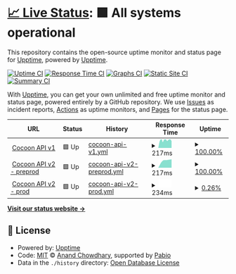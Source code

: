 # [📈 Live Status](https://upptime.github.io/upptime): <!--live status--> **🟩 All systems operational**

This repository contains the open-source uptime monitor and status page for [Upptime](https://upptime.js.org), powered by [Upptime](https://github.com/upptime/upptime).

[![Uptime CI](https://github.com/bpingris/testupptime/workflows/Uptime%20CI/badge.svg)](https://github.com/bpingris/testupptime/actions?query=workflow%3A%22Uptime+CI%22)
[![Response Time CI](https://github.com/bpingris/testupptime/workflows/Response%20Time%20CI/badge.svg)](https://github.com/bpingris/testupptime/actions?query=workflow%3A%22Response+Time+CI%22)
[![Graphs CI](https://github.com/bpingris/testupptime/workflows/Graphs%20CI/badge.svg)](https://github.com/bpingris/testupptime/actions?query=workflow%3A%22Graphs+CI%22)
[![Static Site CI](https://github.com/bpingris/testupptime/workflows/Static%20Site%20CI/badge.svg)](https://github.com/bpingris/testupptime/actions?query=workflow%3A%22Static+Site+CI%22)
[![Summary CI](https://github.com/bpingris/testupptime/workflows/Summary%20CI/badge.svg)](https://github.com/bpingris/testupptime/actions?query=workflow%3A%22Summary+CI%22)

With [Upptime](https://upptime.js.org), you can get your own unlimited and free uptime monitor and status page, powered entirely by a GitHub repository. We use [Issues](https://github.com/upptime/upptime/issues) as incident reports, [Actions](https://github.com/bpingris/testupptime/actions) as uptime monitors, and [Pages](https://upptime.github.io/upptime) for the status page.

<!--start: status pages-->
<!-- This summary is generated by Upptime (https://github.com/upptime/upptime) -->
<!-- Do not edit this manually, your changes will be overwritten -->
<!-- prettier-ignore -->
| URL | Status | History | Response Time | Uptime |
| --- | ------ | ------- | ------------- | ------ |
| <img alt="" src="https://icons.duckduckgo.com/ip3/api.cocoon-space.com.ico" height="13"> [Cocoon API v1](https://api.cocoon-space.com/health) | 🟩 Up | [cocoon-api-v1.yml](https://github.com/bpingris/testupptime/commits/HEAD/history/cocoon-api-v1.yml) | <details><summary><img alt="Response time graph" src="./graphs/cocoon-api-v1/response-time-week.png" height="20"> 217ms</summary><br><a href="https://bpingris.github.io/testupptime/history/cocoon-api-v1"><img alt="Response time 217" src="https://img.shields.io/endpoint?url=https%3A%2F%2Fraw.githubusercontent.com%2Fbpingris%2Ftestupptime%2FHEAD%2Fapi%2Fcocoon-api-v1%2Fresponse-time.json"></a><br><a href="https://bpingris.github.io/testupptime/history/cocoon-api-v1"><img alt="24-hour response time 217" src="https://img.shields.io/endpoint?url=https%3A%2F%2Fraw.githubusercontent.com%2Fbpingris%2Ftestupptime%2FHEAD%2Fapi%2Fcocoon-api-v1%2Fresponse-time-day.json"></a><br><a href="https://bpingris.github.io/testupptime/history/cocoon-api-v1"><img alt="7-day response time 217" src="https://img.shields.io/endpoint?url=https%3A%2F%2Fraw.githubusercontent.com%2Fbpingris%2Ftestupptime%2FHEAD%2Fapi%2Fcocoon-api-v1%2Fresponse-time-week.json"></a><br><a href="https://bpingris.github.io/testupptime/history/cocoon-api-v1"><img alt="30-day response time 217" src="https://img.shields.io/endpoint?url=https%3A%2F%2Fraw.githubusercontent.com%2Fbpingris%2Ftestupptime%2FHEAD%2Fapi%2Fcocoon-api-v1%2Fresponse-time-month.json"></a><br><a href="https://bpingris.github.io/testupptime/history/cocoon-api-v1"><img alt="1-year response time 217" src="https://img.shields.io/endpoint?url=https%3A%2F%2Fraw.githubusercontent.com%2Fbpingris%2Ftestupptime%2FHEAD%2Fapi%2Fcocoon-api-v1%2Fresponse-time-year.json"></a></details> | <details><summary><a href="https://bpingris.github.io/testupptime/history/cocoon-api-v1">100.00%</a></summary><a href="https://bpingris.github.io/testupptime/history/cocoon-api-v1"><img alt="All-time uptime 100.00%" src="https://img.shields.io/endpoint?url=https%3A%2F%2Fraw.githubusercontent.com%2Fbpingris%2Ftestupptime%2FHEAD%2Fapi%2Fcocoon-api-v1%2Fuptime.json"></a><br><a href="https://bpingris.github.io/testupptime/history/cocoon-api-v1"><img alt="24-hour uptime 100.00%" src="https://img.shields.io/endpoint?url=https%3A%2F%2Fraw.githubusercontent.com%2Fbpingris%2Ftestupptime%2FHEAD%2Fapi%2Fcocoon-api-v1%2Fuptime-day.json"></a><br><a href="https://bpingris.github.io/testupptime/history/cocoon-api-v1"><img alt="7-day uptime 100.00%" src="https://img.shields.io/endpoint?url=https%3A%2F%2Fraw.githubusercontent.com%2Fbpingris%2Ftestupptime%2FHEAD%2Fapi%2Fcocoon-api-v1%2Fuptime-week.json"></a><br><a href="https://bpingris.github.io/testupptime/history/cocoon-api-v1"><img alt="30-day uptime 100.00%" src="https://img.shields.io/endpoint?url=https%3A%2F%2Fraw.githubusercontent.com%2Fbpingris%2Ftestupptime%2FHEAD%2Fapi%2Fcocoon-api-v1%2Fuptime-month.json"></a><br><a href="https://bpingris.github.io/testupptime/history/cocoon-api-v1"><img alt="1-year uptime 100.00%" src="https://img.shields.io/endpoint?url=https%3A%2F%2Fraw.githubusercontent.com%2Fbpingris%2Ftestupptime%2FHEAD%2Fapi%2Fcocoon-api-v1%2Fuptime-year.json"></a></details>
| <img alt="" src="https://icons.duckduckgo.com/ip3/api-preprod-v2.cocoon-space.com.ico" height="13"> [Cocoon API v2 - preprod](https://api-preprod-v2.cocoon-space.com/health) | 🟩 Up | [cocoon-api-v2-preprod.yml](https://github.com/bpingris/testupptime/commits/HEAD/history/cocoon-api-v2-preprod.yml) | <details><summary><img alt="Response time graph" src="./graphs/cocoon-api-v2-preprod/response-time-week.png" height="20"> 217ms</summary><br><a href="https://bpingris.github.io/testupptime/history/cocoon-api-v2-preprod"><img alt="Response time 217" src="https://img.shields.io/endpoint?url=https%3A%2F%2Fraw.githubusercontent.com%2Fbpingris%2Ftestupptime%2FHEAD%2Fapi%2Fcocoon-api-v2-preprod%2Fresponse-time.json"></a><br><a href="https://bpingris.github.io/testupptime/history/cocoon-api-v2-preprod"><img alt="24-hour response time 217" src="https://img.shields.io/endpoint?url=https%3A%2F%2Fraw.githubusercontent.com%2Fbpingris%2Ftestupptime%2FHEAD%2Fapi%2Fcocoon-api-v2-preprod%2Fresponse-time-day.json"></a><br><a href="https://bpingris.github.io/testupptime/history/cocoon-api-v2-preprod"><img alt="7-day response time 217" src="https://img.shields.io/endpoint?url=https%3A%2F%2Fraw.githubusercontent.com%2Fbpingris%2Ftestupptime%2FHEAD%2Fapi%2Fcocoon-api-v2-preprod%2Fresponse-time-week.json"></a><br><a href="https://bpingris.github.io/testupptime/history/cocoon-api-v2-preprod"><img alt="30-day response time 217" src="https://img.shields.io/endpoint?url=https%3A%2F%2Fraw.githubusercontent.com%2Fbpingris%2Ftestupptime%2FHEAD%2Fapi%2Fcocoon-api-v2-preprod%2Fresponse-time-month.json"></a><br><a href="https://bpingris.github.io/testupptime/history/cocoon-api-v2-preprod"><img alt="1-year response time 217" src="https://img.shields.io/endpoint?url=https%3A%2F%2Fraw.githubusercontent.com%2Fbpingris%2Ftestupptime%2FHEAD%2Fapi%2Fcocoon-api-v2-preprod%2Fresponse-time-year.json"></a></details> | <details><summary><a href="https://bpingris.github.io/testupptime/history/cocoon-api-v2-preprod">100.00%</a></summary><a href="https://bpingris.github.io/testupptime/history/cocoon-api-v2-preprod"><img alt="All-time uptime 100.00%" src="https://img.shields.io/endpoint?url=https%3A%2F%2Fraw.githubusercontent.com%2Fbpingris%2Ftestupptime%2FHEAD%2Fapi%2Fcocoon-api-v2-preprod%2Fuptime.json"></a><br><a href="https://bpingris.github.io/testupptime/history/cocoon-api-v2-preprod"><img alt="24-hour uptime 100.00%" src="https://img.shields.io/endpoint?url=https%3A%2F%2Fraw.githubusercontent.com%2Fbpingris%2Ftestupptime%2FHEAD%2Fapi%2Fcocoon-api-v2-preprod%2Fuptime-day.json"></a><br><a href="https://bpingris.github.io/testupptime/history/cocoon-api-v2-preprod"><img alt="7-day uptime 100.00%" src="https://img.shields.io/endpoint?url=https%3A%2F%2Fraw.githubusercontent.com%2Fbpingris%2Ftestupptime%2FHEAD%2Fapi%2Fcocoon-api-v2-preprod%2Fuptime-week.json"></a><br><a href="https://bpingris.github.io/testupptime/history/cocoon-api-v2-preprod"><img alt="30-day uptime 100.00%" src="https://img.shields.io/endpoint?url=https%3A%2F%2Fraw.githubusercontent.com%2Fbpingris%2Ftestupptime%2FHEAD%2Fapi%2Fcocoon-api-v2-preprod%2Fuptime-month.json"></a><br><a href="https://bpingris.github.io/testupptime/history/cocoon-api-v2-preprod"><img alt="1-year uptime 100.00%" src="https://img.shields.io/endpoint?url=https%3A%2F%2Fraw.githubusercontent.com%2Fbpingris%2Ftestupptime%2FHEAD%2Fapi%2Fcocoon-api-v2-preprod%2Fuptime-year.json"></a></details>
| <img alt="" src="https://icons.duckduckgo.com/ip3/api-prod-v2.cocoon-space.com.ico" height="13"> [Cocoon API v2 - prod](https://api-prod-v2.cocoon-space.com/health) | 🟩 Up | [cocoon-api-v2-prod.yml](https://github.com/bpingris/testupptime/commits/HEAD/history/cocoon-api-v2-prod.yml) | <details><summary><img alt="Response time graph" src="./graphs/cocoon-api-v2-prod/response-time-week.png" height="20"> 234ms</summary><br><a href="https://bpingris.github.io/testupptime/history/cocoon-api-v2-prod"><img alt="Response time 234" src="https://img.shields.io/endpoint?url=https%3A%2F%2Fraw.githubusercontent.com%2Fbpingris%2Ftestupptime%2FHEAD%2Fapi%2Fcocoon-api-v2-prod%2Fresponse-time.json"></a><br><a href="https://bpingris.github.io/testupptime/history/cocoon-api-v2-prod"><img alt="24-hour response time 234" src="https://img.shields.io/endpoint?url=https%3A%2F%2Fraw.githubusercontent.com%2Fbpingris%2Ftestupptime%2FHEAD%2Fapi%2Fcocoon-api-v2-prod%2Fresponse-time-day.json"></a><br><a href="https://bpingris.github.io/testupptime/history/cocoon-api-v2-prod"><img alt="7-day response time 234" src="https://img.shields.io/endpoint?url=https%3A%2F%2Fraw.githubusercontent.com%2Fbpingris%2Ftestupptime%2FHEAD%2Fapi%2Fcocoon-api-v2-prod%2Fresponse-time-week.json"></a><br><a href="https://bpingris.github.io/testupptime/history/cocoon-api-v2-prod"><img alt="30-day response time 234" src="https://img.shields.io/endpoint?url=https%3A%2F%2Fraw.githubusercontent.com%2Fbpingris%2Ftestupptime%2FHEAD%2Fapi%2Fcocoon-api-v2-prod%2Fresponse-time-month.json"></a><br><a href="https://bpingris.github.io/testupptime/history/cocoon-api-v2-prod"><img alt="1-year response time 234" src="https://img.shields.io/endpoint?url=https%3A%2F%2Fraw.githubusercontent.com%2Fbpingris%2Ftestupptime%2FHEAD%2Fapi%2Fcocoon-api-v2-prod%2Fresponse-time-year.json"></a></details> | <details><summary><a href="https://bpingris.github.io/testupptime/history/cocoon-api-v2-prod">0.26%</a></summary><a href="https://bpingris.github.io/testupptime/history/cocoon-api-v2-prod"><img alt="All-time uptime 0.26%" src="https://img.shields.io/endpoint?url=https%3A%2F%2Fraw.githubusercontent.com%2Fbpingris%2Ftestupptime%2FHEAD%2Fapi%2Fcocoon-api-v2-prod%2Fuptime.json"></a><br><a href="https://bpingris.github.io/testupptime/history/cocoon-api-v2-prod"><img alt="24-hour uptime 0.26%" src="https://img.shields.io/endpoint?url=https%3A%2F%2Fraw.githubusercontent.com%2Fbpingris%2Ftestupptime%2FHEAD%2Fapi%2Fcocoon-api-v2-prod%2Fuptime-day.json"></a><br><a href="https://bpingris.github.io/testupptime/history/cocoon-api-v2-prod"><img alt="7-day uptime 0.26%" src="https://img.shields.io/endpoint?url=https%3A%2F%2Fraw.githubusercontent.com%2Fbpingris%2Ftestupptime%2FHEAD%2Fapi%2Fcocoon-api-v2-prod%2Fuptime-week.json"></a><br><a href="https://bpingris.github.io/testupptime/history/cocoon-api-v2-prod"><img alt="30-day uptime 0.26%" src="https://img.shields.io/endpoint?url=https%3A%2F%2Fraw.githubusercontent.com%2Fbpingris%2Ftestupptime%2FHEAD%2Fapi%2Fcocoon-api-v2-prod%2Fuptime-month.json"></a><br><a href="https://bpingris.github.io/testupptime/history/cocoon-api-v2-prod"><img alt="1-year uptime 0.26%" src="https://img.shields.io/endpoint?url=https%3A%2F%2Fraw.githubusercontent.com%2Fbpingris%2Ftestupptime%2FHEAD%2Fapi%2Fcocoon-api-v2-prod%2Fuptime-year.json"></a></details>

<!--end: status pages-->

[**Visit our status website →**](https://upptime.github.io/upptime)

## 📄 License

- Powered by: [Upptime](https://github.com/upptime/upptime)
- Code: [MIT](./LICENSE) © [Anand Chowdhary](https://anandchowdhary.com), supported by [Pabio](https://pabio.com)
- Data in the `./history` directory: [Open Database License](https://opendatacommons.org/licenses/odbl/1-0/)
